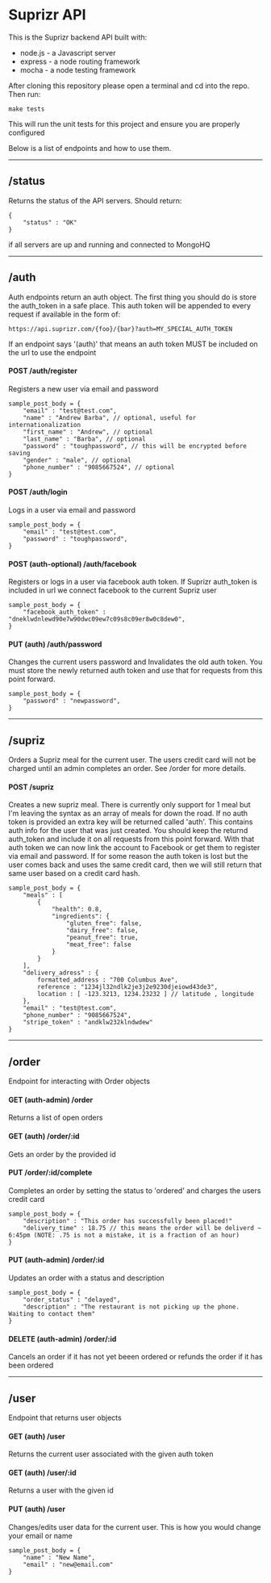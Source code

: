 Suprizr API
==========

This is the Suprizr backend API built with:
* node.js - a Javascript server
* express - a node routing framework
* mocha - a node testing framework

After cloning this repository please open a terminal and cd into the repo. Then run:
	
	make tests

This will run the unit tests for this project and ensure you are properly configured

Below is a list of endpoints and how to use them.

- - -

/status
----
Returns the status of the API servers. Should return:

	{
		"status" : "OK"
	}

if all servers are up and running and connected to MongoHQ

- - -

/auth
----
Auth endpoints return an auth object. The first thing you should do is store the auth_token in a safe place. This auth token will be appended to every request if available in the form of:

	https://api.suprizr.com/{foo}/{bar}?auth=MY_SPECIAL_AUTH_TOKEN

If an endpoint says '(auth)' that means an auth token MUST be included on the url to use the endpoint

#### POST /auth/register
Registers a new user via email and password

	sample_post_body = {
		"email" : "test@test.com",
		"name" : "Andrew Barba", // optional, useful for internationalization
		"first_name" : "Andrew", // optional
		"last_name" : "Barba", // optional
		"password" : "toughpassword", // this will be encrypted before saving
		"gender" : "male", // optional
		"phone_number" : "9085667524", // optional
	}

#### POST /auth/login
Logs in a user via email and password

	sample_post_body = {
		"email" : "test@test.com",
		"password" : "toughpassword",
	}

#### POST (auth-optional) /auth/facebook
Registers or logs in a user via facebook auth token. If Suprizr auth_token is included in url we connect facebook to the current Supriz user
	
	sample_post_body = {
		"facebook_auth_token" : "dneklwdnlewd90e7w90dwc09ew7c09s8c09er8w0c8dew0",
	}

#### PUT (auth) /auth/password
Changes the current users password and Invalidates the old auth token. You must store the newly returned auth token and use that for requests from this point forward.
	
	sample_post_body = {
		"password" : "newpassword",
	}

- - - 

/supriz
----
Orders a Supriz meal for the current user. The users credit card will not be charged until an admin completes an order. See /order for more details.

#### POST /supriz
Creates a new supriz meal. There is currently only support for 1 meal but I'm leaving the syntax as an array of meals for down the road. If no auth token is provided an extra key will be returned called 'auth'. This contains auth info for the user that was just created. You should keep the returnd auth_token and include it on all requests from this point forward. With that auth token we can now link the account to Facebook or get them to register via email and password. If for some reason the auth token is lost but the user comes back and uses the same credit card, then we will still return that same user based on a credit card hash.

	sample_post_body = {
		"meals" : [
		    {
		        "health": 0.8,
		        "ingredients": {
		            "gluten_free": false,
		            "dairy_free": false,
		            "peanut_free": true,
		            "meat_free": false
		        } 
		    }
		],
		"delivery_adress" : {
		    formatted_address : "700 Columbus Ave",
		    reference : "1234jl32ndlk2je3j2e9230djeiowd43de3",
		    location : [ -123.3213, 1234.23232 ] // latitude , longitude
		},
		"email" : "test@test.com",
		"phone_number" : "9085667524",
		"stripe_token" : "andklw232klndwdew"
	}


- - -

/order
----
Endpoint for interacting with Order objects

#### GET (auth-admin) /order
Returns a list of open orders

#### GET (auth) /order/:id
Gets an order by the provided id

#### PUT /order/:id/complete
Completes an order by setting the status to 'ordered' and charges the users credit card

	sample_post_body = {
		"description" : "This order has successfully been placed!"
		"delivery_time" : 18.75 // this means the order will be deliverd ~ 6:45pm (NOTE: .75 is not a mistake, it is a fraction of an hour)
	}

#### PUT (auth-admin) /order/:id
Updates an order with a status and description

	sample_post_body = {
		"order_status" : "delayed",
		"description" : "The restaurant is not picking up the phone. Waiting to contact them"
	}

#### DELETE (auth-admin) /order/:id
Cancels an order if it has not yet beeen ordered or refunds the order if it has been ordered


- - -


/user
----
Endpoint that returns user objects

#### GET (auth) /user
Returns the current user associated with the given auth token

#### GET (auth) /user/:id
Returns a user with the given id

#### PUT (auth) /user
Changes/edits user data for the current user. This is how you would change your email or name

	sample_post_body = {
		"name" : "New Name",
		"email" : "new@email.com"
	}











